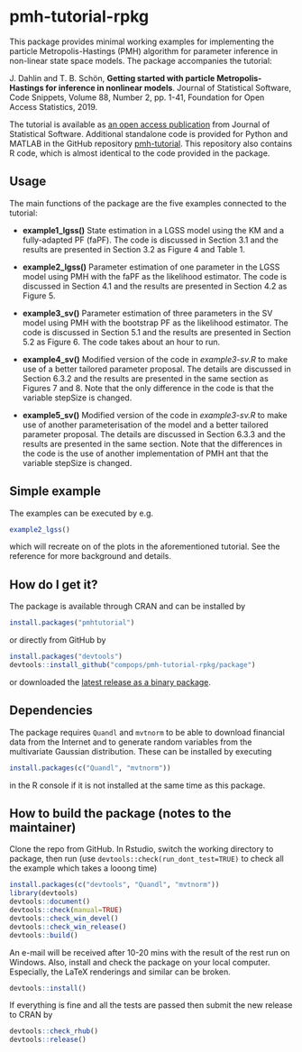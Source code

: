 # pmh-tutorial-rpkg

This package provides minimal working examples for implementing the particle Metropolis-Hastings (PMH) algorithm for parameter inference in non-linear state space models. The package accompanies the tutorial:

J. Dahlin and T. B. Schön, **Getting started with particle Metropolis-Hastings for inference in nonlinear models**. Journal of Statistical Software, Code Snippets, Volume 88, Number 2, pp. 1-41, Foundation for Open Access Statistics, 2019.

The tutorial is available as [an open access publication](https://doi.org/10.18637/jss.v088.c02) from Journal of Statistical Software. Additional standalone code is provided for Python and MATLAB in the GitHub repository [pmh-tutorial](http://www.github.com/compops/pmh-tutorial). This repository also contains R code, which is almost identical to the code provided in the package.

## Usage
The main functions of the package are the five examples connected to the tutorial:

* **example1_lgss()** State estimation in a LGSS model using the KM and a fully-adapted PF (faPF). The code is discussed in Section 3.1 and the results are presented in Section 3.2 as Figure 4 and Table 1.

* **example2_lgss()** Parameter estimation of one parameter in the LGSS model using PMH with the faPF as the likelihood estimator. The code is discussed in Section 4.1 and the results are presented in Section 4.2 as Figure 5.

* **example3_sv()** Parameter estimation of three parameters in the SV model using PMH with the bootstrap PF as the likelihood estimator. The code is discussed in Section 5.1 and the results are presented in Section 5.2 as Figure 6. The code takes about an hour to run.

* **example4_sv()** Modified version of the code in *example3-sv.R* to make use of a better tailored parameter proposal. The details are discussed in Section 6.3.2 and the results are presented in the same section as Figures 7 and 8. Note that the only difference in the code is that the variable stepSize is changed.

* **example5_sv()** Modified version of the code in *example3-sv.R* to make use of another parameterisation of the model and a better tailored parameter proposal. The details are discussed in Section 6.3.3 and the results are presented in the same section. Note that the differences in the code is the use of another implementation of PMH ant that the variable stepSize is changed.

## Simple example
The examples can be executed by e.g.
``` R
example2_lgss()
```
which will recreate on of the plots in the aforementioned tutorial. See the reference for more background and details.

## How do I get it?
The package is available through CRAN and can be installed by
``` R
install.packages("pmhtutorial")
```
or directly from GitHub by
``` R
install.packages("devtools")
devtools::install_github("compops/pmh-tutorial-rpkg/package")
```
or downloaded the [latest release as a binary package](https://github.com/compops/pmh-tutorial-rpkg/releases/latest).

## Dependencies
The package requires `Quandl` and `mvtnorm` to be able to download financial data from the Internet and to generate random variables from the multivariate Gaussian distribution. These can be installed by executing
``` R
install.packages(c("Quandl", "mvtnorm"))
```
in the R console if it is not installed at the same time as this package.

## How to build the package (notes to the maintainer)
Clone the repo from GitHub. In Rstudio, switch the working directory to package, then run (use `devtools::check(run_dont_test=TRUE)` to check all the example which takes a looong time)
``` R
install.packages(c("devtools", "Quandl", "mvtnorm"))
library(devtools)
devtools::document()
devtools::check(manual=TRUE)
devtools::check_win_devel()
devtools::check_win_release()
devtools::build()
```
An e-mail will be received after 10-20 mins with the result of the rest run on Windows. Also, install and check the package on your local computer. Especially, the LaTeX renderings and similar can be broken.
``` R
devtools::install()
```
If everything is fine and all the tests are passed then submit the new release to CRAN by
``` R
devtools::check_rhub()
devtools::release()
```